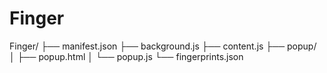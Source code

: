 # Finger

Finger/
├── manifest.json
├── background.js
├── content.js
├── popup/
│   ├── popup.html
│   └── popup.js
└── fingerprints.json
